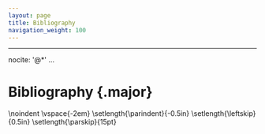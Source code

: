 ```yaml
---
layout: page
title: Bibliography
navigation_weight: 100
---
```


---
nocite: '@*'
...

# Bibliography {.major}

<!--  hanging indent  -->
\noindent
\vspace{-2em}
\setlength{\parindent}{-0.5in}
\setlength{\leftskip}{0.5in}
\setlength{\parskip}{15pt}
